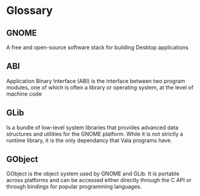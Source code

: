 # Glossary

## GNOME

A free and open-source software stack for building Desktop applications

## ABI

Application Binary Interface (ABI) is the interface between two program modules, one of which is often a library or operating system, at the level of machine code

## GLib

Is a bundle of low-level system libraries that provides advanced data structures and utilities for the GNOME platform. While it is not strictly a runtime library, it is the only dependancy that Vala programs have.

## GObject

GObject is the object system used by GNOME and GLib. It is portable across platforms and can be accessed either directly through the C API or through bindings for popular programming languages.